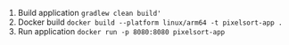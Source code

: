 1. Build application `gradlew clean build'`
2. Docker build `docker build --platform linux/arm64 -t pixelsort-app .`
3. Run application `docker run -p 8080:8080 pixelsort-app `

